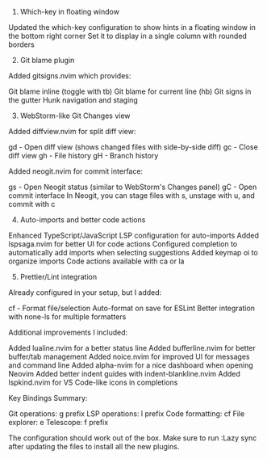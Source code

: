 1. Which-key in floating window

Updated the which-key configuration to show hints in a floating window in the bottom right corner
Set it to display in a single column with rounded borders

2. Git blame plugin

Added gitsigns.nvim which provides:

Git blame inline (toggle with <leader>tb)
Git blame for current line (<leader>hb)
Git signs in the gutter
Hunk navigation and staging



3. WebStorm-like Git Changes view

Added diffview.nvim for split diff view:

<leader>gd - Open diff view (shows changed files with side-by-side diff)
<leader>gc - Close diff view
<leader>gh - File history
<leader>gH - Branch history


Added neogit.nvim for commit interface:

<leader>gs - Open Neogit status (similar to WebStorm's Changes panel)
<leader>gC - Open commit interface
In Neogit, you can stage files with s, unstage with u, and commit with c



4. Auto-imports and better code actions

Enhanced TypeScript/JavaScript LSP configuration for auto-imports
Added lspsaga.nvim for better UI for code actions
Configured completion to automatically add imports when selecting suggestions
Added keymap <leader>oi to organize imports
Code actions available with <leader>ca or <leader>la

5. Prettier/Lint integration

Already configured in your setup, but I added:

<leader>cf - Format file/selection
Auto-format on save for ESLint
Better integration with none-ls for multiple formatters



Additional improvements I included:

Added lualine.nvim for a better status line
Added bufferline.nvim for better buffer/tab management
Added noice.nvim for improved UI for messages and command line
Added alpha-nvim for a nice dashboard when opening Neovim
Added better indent guides with indent-blankline.nvim
Added lspkind.nvim for VS Code-like icons in completions

Key Bindings Summary:

Git operations: <leader>g prefix
LSP operations: <leader>l prefix
Code formatting: <leader>cf
File explorer: <leader>e
Telescope: <leader>f prefix

The configuration should work out of the box. Make sure to run :Lazy sync after updating the files to install all the new plugins.